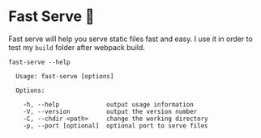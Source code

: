 # Fast Serve 🚀

Fast serve will help you serve static files fast and easy.
I use it in order to test my `build` folder after webpack build.

```
fast-serve --help  

  Usage: fast-serve [options]

  Options:

    -h, --help             output usage information
    -V, --version          output the version number
    -C, --chdir <path>     change the working directory
    -p, --port [optional]  optional port to serve files
```
